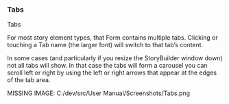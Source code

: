 ### Tabs ###
Tabs		 <br/>

For most story element types, that Form contains multiple tabs. Clicking or touching a Tab name (the larger font) will switch to that tab’s content.  <br/>

In some cases (and particularly if you resize the StoryBuilder window down) not all tabs will show. In that case  the tabs will form a carousel you can scroll left or right by using the left or right arrows that appear at the edges of the tab area. <br/>

MISSING IMAGE: C:/dev/src/User Manual/Screenshots/Tabs.png <br/>

